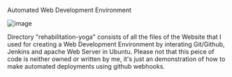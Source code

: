 Automated Web Development Environment

![image](https://github.com/piyushnikh/automated-web-deployment/assets/91729663/c9d3d782-0ab7-4c25-82f8-5f40809afe5b)

Directory "rehabilitation-yoga" consists of all the files of the Website that I used for creating a Web Development Environment by interating Git/Github, Jenkins and apache Web Server in Ubuntu. Please not that this peice of code is neither owned or written by me, it's just an demonstration of how to make automated deployments using github webhooks.
